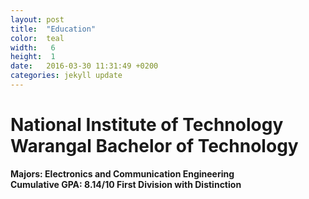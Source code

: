 ```yaml
---
layout: post
title:  "Education"
color:  teal
width:   6
height:  1
date:   2016-03-30 11:31:49 +0200
categories: jekyll update
---
```



National Institute of Technology Warangal Bachelor of Technology
=============
**Majors: Electronics and Communication Engineering**  
**Cumulative GPA: 8.14/10 First Division with Distinction**
